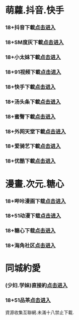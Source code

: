 # 萌蘿.抖音.快手
### 18+抖音下載<a rel="nofollow noopener" href="https://jtnuzhtixii3.top/?channel_code=MIM05BBG" target="_blank">点击进入</a>
### 18+SM度灰下載<a rel="nofollow noopener" href="https://b268d453.yrpwateb.cc/chan/h56418/wukq4" target="_blank">点击进入</a>
### 18+小太妹下載<a rel="nofollow noopener" href="https://goopx3po0q06.top/?channel_code=MIM03BBG" target="_blank">点击进入</a>
### 18+91视频下載<a rel="nofollow noopener" href="https://84153bc0.kmrrnxhmj.com/chan-4780/aff-ktWnZ" target="_blank">点击进入</a>
### 18+快手下載<a rel="nofollow noopener" href="https://qi41g7kebs09.top/?channel_code=MIM04BBG" target="_blank">点击进入</a>
### 18+汤头条下載<a rel="nofollow noopener" href="https://89a8887b.fcgfazs.tips/chan/a14565/eMA29" target="_blank">点击进入</a>
### 18+蜜臀下載<a rel="nofollow noopener" href="https://Dabs1l1HxT.xyz/?channel_code=MIM18BBG" target="_blank">点击进入</a>
### 18+外网天堂下載<a rel="nofollow noopener" href="https://e3c001.ljqceczzb.com/aff-Mje8" target="_blank">点击进入</a>
### 18+爱骑艺下載<a rel="nofollow noopener" href="https://H1wtXVSZXk.xyz/?channel_code=MIM12BBG" target="_blank">点击进入</a>
### 18+优酷下載<a rel="nofollow noopener" href="https://c8tgf85bgbdd.top/?channel_code=MIM13BBG" target="_blank">点击进入</a>
# 漫畫.次元.糖心
### 18+哔咔漫画下载<a rel="nofollow noopener" href="https://u2zv6usnj.com/?ch=oebg21bk" target="_blank">点击进入</a>
### 18+51动漫下载<a rel="nofollow noopener" href="https://b3bd3.rjbiauhh.com/?code=ahbFk&c=16921" target="_blank">点击进入</a>
### 18+糖心下载<a rel="nofollow noopener" href="https://amq0cycxb.com/?_c=oebg31tx" target="_blank">点击进入</a>
### 18+海角社区<a rel="nofollow noopener" href="https://apk.whcdsp.com/ykhjqq1" target="_blank">点击进入</a>
# 同城約愛
### (少妇.学妹)直接約<a rel="nofollow noopener" href="https://jy0331.pek3b.qingstor.com/location.html?t=001gz_298" target="_blank">点击进入</a>
### 18+51品茶<a rel="nofollow noopener" href="https://dad95e57.efmuyibcu.tips/?code=aZJ6Q&c=16921" target="_blank">点击进入</a>
資源收集互聯網.未滿十八禁止下載.
